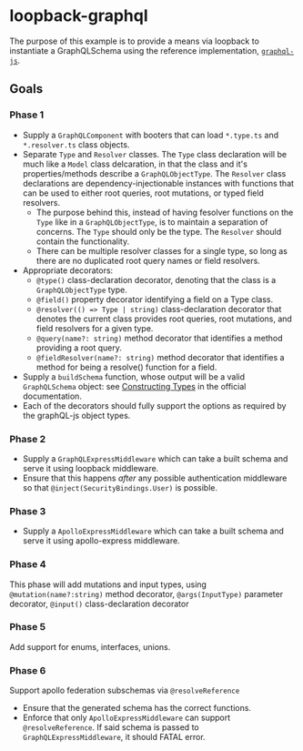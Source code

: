 # loopback-graphql

The purpose of this example is to provide a means via loopback to instantiate a GraphQLSchema using the reference implementation, [`graphql-js`](https://github.com/graphql/graphql-js).

## Goals

### Phase 1

- Supply a `GraphQLComponent` with booters that can load `*.type.ts` and `*.resolver.ts` class objects.
- Separate `Type` and `Resolver` classes. The `Type` class declaration will be much like a `Model` class delcaration, in that the class and it's properties/methods describe a `GraphQLObjectType`. The `Resolver` class declarations are dependency-injectionable instances with functions that can be used to either root queries, root mutations, or typed field resolvers.
  - The purpose behind this, instead of having fesolver functions on the `Type` like in a `GraphQLObjectType`, is to maintain a separation of concerns. The `Type` should only be the type. The `Resolver` should contain the functionality.
  - There can be multiple resolver classes for a single type, so long as there are no duplicated root query names or field resolvers.
- Appropriate decorators:
  - `@type()` class-declaration decorator, denoting that the class is a `GraphQLObjectType` type.
  - `@field()` property decorator identifying a field on a Type class.
  - `@resolver(() => Type | string)` class-declaration decorator that denotes the current class provides root queries, root mutations, and field resolvers for a given type.
  - `@query(name?: string)` method decorator that identifies a method providing a root query.
  - `@fieldResolver(name?: string)` method decorator that identifies a method for being a resolve() function for a field.
- Supply a `buildSchema` function, whose output will be a valid `GraphQLSchema` object: see [Constructing Types](https://graphql.org/graphql-js/constructing-types/) in the official documentation.
- Each of the decorators should fully support the options as required by the graphQL-js object types.

### Phase 2

- Supply a `GraphQLExpressMiddleware` which can take a built schema and serve it using loopback middleware.
- Ensure that this happens _after_ any possible authentication middleware so that `@inject(SecurityBindings.User)` is possible.

### Phase 3

- Supply a `ApolloExpressMiddleware` which can take a built schema and serve it using apollo-express middleware.

### Phase 4

This phase will add mutations and input types, using `@mutation(name?:string)` method decorator, `@args(InputType)` parameter decorator, `@input()` class-declaration decorator

### Phase 5

Add support for enums, interfaces, unions.

### Phase 6

Support apollo federation subschemas via `@resolveReference`

- Ensure that the generated schema has the correct functions.
- Enforce that only `ApolloExpressMiddleware` can support `@resolveReference`. If said schema is passed to `GraphQLExpressMiddleware`, it should FATAL error.
